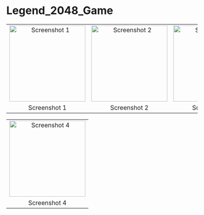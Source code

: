 # Legend_2048_Game
<table>
  <tr>
    <td align="center">
      <img src="https://github.com/Boxodir0606/Legend_2048_Game/assets/139221733/9857d30d-8936-402a-93da-7a9cc3d58039" width="200" alt="Screenshot 1">
    </td>
    <td align="center">
      <img src="https://github.com/Boxodir0606/Legend_2048_Game/assets/139221733/f53ce8d0-b61c-44b3-b2bf-417abe8ad591" width="200" alt="Screenshot 2">
    </td>
    <td align="center">
      <img src="https://github.com/Boxodir0606/Legend_2048_Game/assets/139221733/884e2d58-25ed-46a2-be02-641b0ad5dd22" width="200" alt="Screenshot 3">
    </td>
  </tr>
  <tr>
    <td align="center">
      Screenshot 1
    </td>
    <td align="center">
      Screenshot 2
    </td>
    <td align="center">
      Screenshot 3
    </td>
  </tr>
</table>

<table>
  <tr>
    <td align="center">
      <img src="https://github.com/Boxodir0606/Legend_2048_Game/assets/139221733/8706e69c-5b13-46e2-bbfb-b0d4bcd7c9a3" width="200" alt="Screenshot 4">
    </td>
    
  <tr>
    <td align="center">
      Screenshot 4
    </td>

  </tr>
</table>
